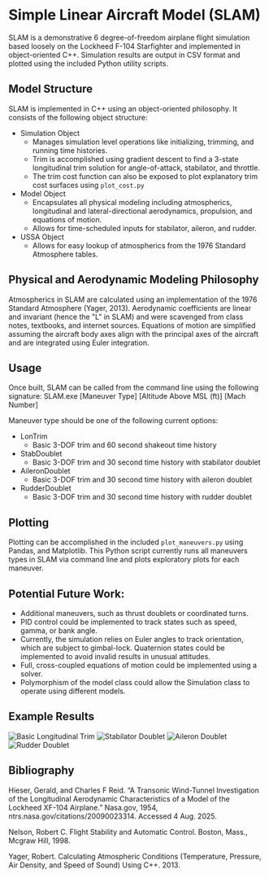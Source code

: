 # Simple Linear Aircraft Model (SLAM)
SLAM is a demonstrative 6 degree-of-freedom airplane flight simulation based loosely on the Lockheed F-104 Starfighter and implemented in object-oriented C++. Simulation results are output in CSV format and plotted using the included Python utility scripts.

## Model Structure
SLAM is implemented in C++ using an object-oriented philosophy. It consists of the following object structure:
- Simulation Object 
  - Manages simulation level operations like initializing, trimming, and running time histories.
  - Trim is accomplished using gradient descent to find a 3-state longitudinal trim solution for angle-of-attack, stabilator, and throttle.
  - The trim cost function can also be exposed to plot explanatory trim cost surfaces using `plot_cost.py`
- Model Object
  - Encapsulates all physical modeling including atmospherics, longitudinal and lateral-directional aerodynamics, propulsion, and equations of motion.
  - Allows for time-scheduled inputs for stabilator, aileron, and rudder.
- USSA Object
  - Allows for easy lookup of atmospherics from the 1976 Standard Atmosphere tables.

## Physical and Aerodynamic Modeling Philosophy
Atmospherics in SLAM are calculated using an implementation of the 1976 Standard Atmosphere (Yager, 2013). Aerodynamic coefficients are linear and invariant (hence the "L" in SLAM) and were scavenged from class notes, textbooks, and internet sources. 
Equations of motion are simplified assuming the aircraft body axes align with the principal axes of the aircraft and are integrated using Euler integration.

## Usage
Once built, SLAM can be called from the command line using the following signature:
SLAM.exe \[Maneuver Type\] \[Altitude Above MSL (ft)\] \[Mach Number\]

Maneuver type should be one of the following current options:
- LonTrim
  - Basic 3-DOF trim and 60 second shakeout time history
- StabDoublet
  - Basic 3-DOF trim and 30 second time history with stabilator doublet
- AileronDoublet
  - Basic 3-DOF trim and 30 second time history with aileron doublet
- RudderDoublet
  - Basic 3-DOF trim and 30 second time history with rudder doublet

## Plotting
Plotting can be accomplished in the included `plot_maneuvers.py` using Pandas, and Matplotlib. This Python script currently runs all maneuvers types in SLAM via command line and plots exploratory plots for each maneuver. 

## Potential Future Work:
- Additional maneuvers, such as thrust doublets or coordinated turns.
- PID control could be implemented to track states such as speed, gamma, or bank angle.
- Currently, the simulation relies on Euler angles to track orientation, which are subject to gimbal-lock. Quaternion states could be implemented to avoid invalid results in unusual attitudes. 
- Full, cross-coupled equations of motion could be implemented using a solver.
- Polymorphism of the model class could allow the Simulation class to operate using different models.

## Example Results
![Basic Longitudinal Trim](https://github.com/goblegrayson/SLAM/blob/main/output_files/LonTrim_Plot.png)
![Stabilator Doublet](https://github.com/goblegrayson/SLAM/blob/main/output_files/StabDoublet_Plot.png)
![Aileron Doublet](https://github.com/goblegrayson/SLAM/blob/main/output_files/AileronDoublet_Plot.png)
![Rudder Doublet](https://github.com/goblegrayson/SLAM/blob/main/output_files/RudderDoublet_Plot.png)

## Bibliography
Hieser, Gerald, and Charles F Reid. “A Transonic Wind-Tunnel Investigation of the Longitudinal Aerodynamic Characteristics of a Model of the Lockheed XF-104 Airplane.” Nasa.gov, 1954, ntrs.nasa.gov/citations/20090023314. Accessed 4 Aug. 2025.

Nelson, Robert C. Flight Stability and Automatic Control. Boston, Mass., Mcgraw Hill, 1998.

Yager, Robert. Calculating Atmospheric Conditions (Temperature, Pressure, Air Density, and Speed of Sound) Using C++. 2013.
